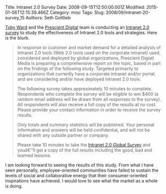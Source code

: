 Title: Intranet 2.0 Survey
Date: 2008-09-15T12:50:00.001Z
Modified: 2015-01-06T12:15:39.466Z
Category: misc
Tags: 
Slug: 2008/09/intranet-20-survey_15
Authors: Seth Gottlieb

[Toby Ward](http://intranetblog.blogware.com) and the [Prescient Digital](http://www.prescientdigital.com) team is conducting an [Intranet 2.0 survey](http://www.zoomerang.com/Survey/survey.zgi?p=WEB227RVUZZBRC) to study the effectiveness of Intranet 2.0 tools and strategies.  Here is the blurb.  
>    
> In response to customer and market demand for a detailed analysis of Intranet 2.0 tools (Web 2.0 tools used on the corporate intranet) used, considered and deployed by global organizations, Prescient Digiatl Media is preparing a comprehensive report on the topic, based in part on the findings of the following study. Targeted primarily to organizations that currently have a corporate intranet and/or portal, and are considering and/or have deployed Intranet 2.0 tools.  
>   
> The following survey takes approximately 10 minutes to complete. Respondents who complete the survey will be eligible to win $400 (a random email address will be drawn from all responses to the survey). All respondents will also receive a full copy of the results at no cost. Please provide your contact information in order to receive the survey results.   
>   
> Only totals and summary statistics will be published. Your personal information and answers will be held confidential, and will not be shared with any outside partner or company.  
>    
> Please take 10 minutes to take the [Intranet 2.0 Global Survey](http://www.zoomerang.com/Survey/?p=WEB227RVUZZBRC) and youâ€™ll get a copy of the full results including the good, bad and learned lessons.  
>   
I am looking forward to seeing the results of this study.  From what I have seen personally, employee-oriented communities have failed to sustain the levels of social and collaborative energy that their consumer-oriented inspirations have achieved.  I would love to see what the market as a whole is doing.
